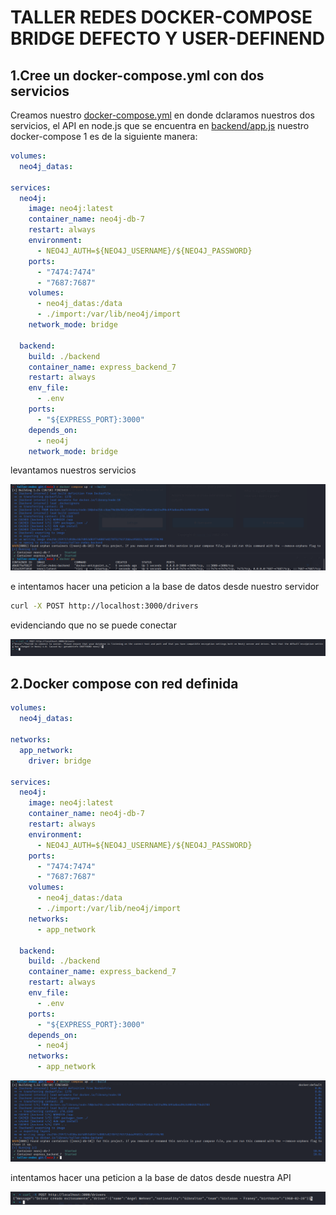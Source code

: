 # TALLER REDES DOCKER-COMPOSE BRIDGE DEFECTO Y USER-DEFINEND

## 1.Cree un docker-compose.yml con dos servicios

Creamos nuestro [docker-compose.yml](docker-compose.yml) en donde dclaramos nuestros dos servicios, el API en node.js que se encuentra en [backend/app.js](backend/app.js) nuestro docker-compose 1 es de la siguiente manera:

```yaml
volumes:
  neo4j_datas:

services:
  neo4j:
    image: neo4j:latest
    container_name: neo4j-db-7
    restart: always
    environment:
      - NEO4J_AUTH=${NEO4J_USERNAME}/${NEO4J_PASSWORD}
    ports:
      - "7474:7474"
      - "7687:7687"
    volumes:
      - neo4j_datas:/data
      - ./import:/var/lib/neo4j/import
    network_mode: bridge

  backend:
    build: ./backend
    container_name: express_backend_7
    restart: always
    env_file:
      - .env
    ports:
      - "${EXPRESS_PORT}:3000"
    depends_on:
      - neo4j
    network_mode: bridge
```

levantamos nuestros servicios

![imagen](imagen_1.png)

e intentamos hacer una peticion a la base de datos desde nuestro servidor

```bash
curl -X POST http://localhost:3000/drivers
```

evidenciando que no se puede conectar

![imagen](image_2.png)

## 2.Docker compose con red definida

```yaml
volumes:
  neo4j_datas:

networks:
  app_network:
    driver: bridge

services:
  neo4j:
    image: neo4j:latest
    container_name: neo4j-db-7
    restart: always
    environment:
      - NEO4J_AUTH=${NEO4J_USERNAME}/${NEO4J_PASSWORD}
    ports:
      - "7474:7474"
      - "7687:7687"
    volumes:
      - neo4j_datas:/data
      - ./import:/var/lib/neo4j/import
    networks:
      - app_network

  backend:
    build: ./backend
    container_name: express_backend_7
    restart: always
    env_file:
      - .env
    ports:
      - "${EXPRESS_PORT}:3000"
    depends_on:
      - neo4j
    networks:
      - app_network
```

![imagen](image_3.png)

intentamos hacer una peticion a la base de datos desde nuestra API

![imagen](image_4.png)
